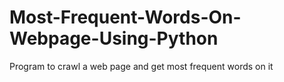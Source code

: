 # Most-Frequent-Words-On-Webpage-Using-Python
 Program to crawl a web page and get most frequent words on it
